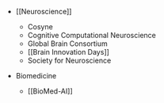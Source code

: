 + [[Neuroscience]]
	+ Cosyne
	+ Cognitive Computational Neuroscience
	+ Global Brain Consortium
	+ [[Brain Innovation Days]]
	+ Society for Neuroscience

+ Biomedicine
	+ [[BioMed-AI]]